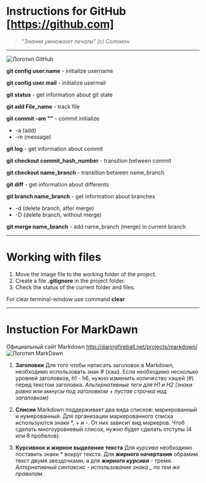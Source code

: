 # Instructions for GitHub [https://github.com]


>*"Знания умножают печали" (с) Соломон*
* * * 
![Логотип GitHub](logo.png)

**git config user.name** - initialize username

**git config user.mail** - initialize usermail

**git status** - get information about git state

**git add File_name** - track file

**git commit -am ""** - commit initialize
* -a (add)
* -m (message)

**git log** - get information about commit

**git checkout commit_hash_number** - transition between commit

**git checkout name_branch** - transition between name_branch

**git diff** - get information about differents

**git branch name_branch** - get information about branches
* -d (delete branch, after merge)
* -D (delete branch, without merge)

**git merge name_branch** - add name_branch (merge) in current branch

***

# Working with files

1. Move the image file to the working folder of the project.
2. Create a file **.gitignore** in the project folder.
3. Check the status of the current folder and files.

For clear terminal-window use command **clear**


***
# Instuction For MarkDawn

Официальный сайт Markdown
http://daringfireball.net/projects/markdown/
![Логотип MarkDawn](logo2.png)

1. **Заголовки**
Для того чтобы написать заголовок в Markdown, необходимо использовать знак # (хэш). Если необходимо несколько уровней заголовков, h1 - h6, нужно изменить количество хэшей (#) перед текстом заголовка.
*Альтернативные теги для H1 и H2 (знаки равно или минусы под заголовком + пустая строчка над загаловком)*

2. **Списки**
Markdown поддерживает два вида списков: маркерованный и нумерованный. Для организации маркерованного списка используются знаки *, + и -. От них зависит вид маркеров. Чтоб сделать многоуровневый список, нужно будет сделать отступы (4 или 8 пробелов).

3. **Курсивное и жирное выделение текста**
Для *курсива* необходимо поставить знаки * вокруг текста. Для **жирного начертания** обрамим текст двумя звездочками, а для ***жирного курсива*** - тремя. 
*Алтернативный синтаксис - использование знака _ по тем же правилам.*

